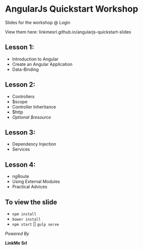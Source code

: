 # AngularJs Quickstart Workshop

Slides for the workshop @ Login

View them here: linkmesrl.github.io/angularjs-quickstart-slides

## Lesson 1:

- Introduction to Angular
- Create an Angular Application
- Data-Binding

## Lesson 2:
- Controllers
- $scope
- Controller Inheritance
- $http
- _Optional $resource_

## Lesson 3:
- Dependency Injection
- Services

## Lesson 4:
- ngRoute
- Using External Modules
- Practical Advices

## To view the slide

- `npm install`
- `bower install`
- `npm start` || `gulp serve`

_Powered By_

**LinkMe Srl**
